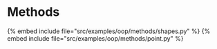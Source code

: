 # Methods


{% embed include file="src/examples/oop/methods/shapes.py" %}
{% embed include file="src/examples/oop/methods/point.py" %}


